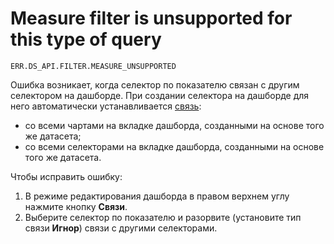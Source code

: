 # Measure filter is unsupported for this type of query

`ERR.DS_API.FILTER.MEASURE_UNSUPPORTED`

Ошибка возникает, когда селектор по показателю связан с другим селектором на дашборде.
При создании селектора на дашборде для него автоматически устанавливается [связь](../../dashboard/link.md):

* со всеми чартами на вкладке дашборда, созданными на основе того же датасета;
* со всеми селекторами на вкладке дашборда, созданными на основе того же датасета.

Чтобы исправить ошибку:

1. В режиме редактирования дашборда в правом верхнем углу нажмите кнопку **Связи**.
1. Выберите селектор по показателю и разорвите (установите тип связи **Игнор**) связи с другими селекторами.
